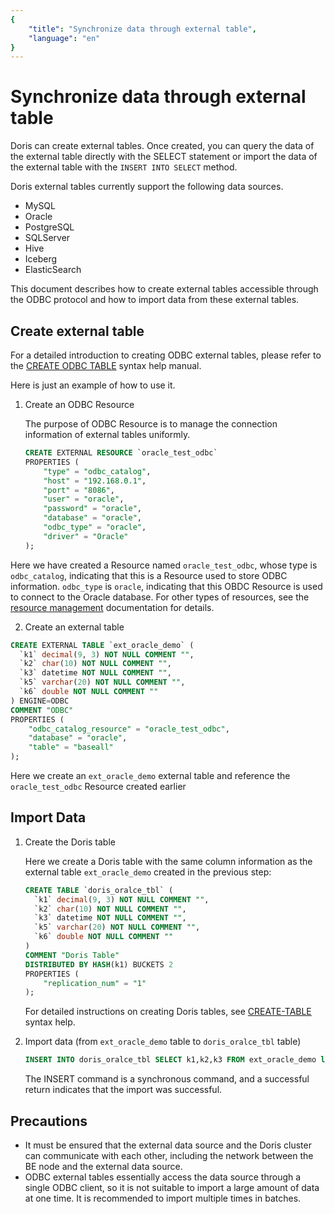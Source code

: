 ```yaml
---
{
    "title": "Synchronize data through external table",
    "language": "en"
}
---
```


<!-- 
Licensed to the Apache Software Foundation (ASF) under one
or more contributor license agreements.  See the NOTICE file
distributed with this work for additional information
regarding copyright ownership.  The ASF licenses this file
to you under the Apache License, Version 2.0 (the
"License"); you may not use this file except in compliance
with the License.  You may obtain a copy of the License at

  http://www.apache.org/licenses/LICENSE-2.0

Unless required by applicable law or agreed to in writing,
software distributed under the License is distributed on an
"AS IS" BASIS, WITHOUT WARRANTIES OR CONDITIONS OF ANY
KIND, either express or implied.  See the License for the
specific language governing permissions and limitations
under the License.
-->

# Synchronize data through external table

Doris can create external tables. Once created, you can query the data of the external table directly with the SELECT statement or import the data of the external table with the `INSERT INTO SELECT` method.

Doris external tables currently support the following data sources.

- MySQL
- Oracle
- PostgreSQL
- SQLServer
- Hive 
- Iceberg
- ElasticSearch

This document describes how to create external tables accessible through the ODBC protocol and how to import data from these external tables.

## Create external table

For a detailed introduction to creating ODBC external tables, please refer to the [CREATE ODBC TABLE](../../../sql-manual/sql-reference/Data-Definition-Statements/Create/CREATE-EXTERNAL-TABLE.md) syntax help manual.

Here is just an example of how to use it.

1. Create an ODBC Resource

   The purpose of ODBC Resource is to manage the connection information of external tables uniformly.

   ```sql
   CREATE EXTERNAL RESOURCE `oracle_test_odbc`
   PROPERTIES (
       "type" = "odbc_catalog",
       "host" = "192.168.0.1",
       "port" = "8086",
       "user" = "oracle",
       "password" = "oracle",
       "database" = "oracle",
       "odbc_type" = "oracle",
       "driver" = "Oracle"
   );
   ````

Here we have created a Resource named `oracle_test_odbc`, whose type is `odbc_catalog`, indicating that this is a Resource used to store ODBC information. `odbc_type` is `oracle`, indicating that this OBDC Resource is used to connect to the Oracle database. For other types of resources, see the [resource management](../../../advanced/resource.md) documentation for details.

2. Create an external table

```sql
CREATE EXTERNAL TABLE `ext_oracle_demo` (
  `k1` decimal(9, 3) NOT NULL COMMENT "",
  `k2` char(10) NOT NULL COMMENT "",
  `k3` datetime NOT NULL COMMENT "",
  `k5` varchar(20) NOT NULL COMMENT "",
  `k6` double NOT NULL COMMENT ""
) ENGINE=ODBC
COMMENT "ODBC"
PROPERTIES (
    "odbc_catalog_resource" = "oracle_test_odbc",
    "database" = "oracle",
    "table" = "baseall"
);
````

Here we create an `ext_oracle_demo` external table and reference the `oracle_test_odbc` Resource created earlier

## Import Data

1. Create the Doris table

   Here we create a Doris table with the same column information as the external table `ext_oracle_demo` created in the previous step:

   ```sql
   CREATE TABLE `doris_oralce_tbl` (
     `k1` decimal(9, 3) NOT NULL COMMENT "",
     `k2` char(10) NOT NULL COMMENT "",
     `k3` datetime NOT NULL COMMENT "",
     `k5` varchar(20) NOT NULL COMMENT "",
     `k6` double NOT NULL COMMENT ""
   )
   COMMENT "Doris Table"
   DISTRIBUTED BY HASH(k1) BUCKETS 2
   PROPERTIES (
       "replication_num" = "1"
   );
   ````

   For detailed instructions on creating Doris tables, see [CREATE-TABLE](../../../sql-manual/sql-reference/Data-Definition-Statements/Create/CREATE-TABLE.md) syntax help.

2. Import data (from `ext_oracle_demo` table to `doris_oralce_tbl` table)

   ```sql
   INSERT INTO doris_oralce_tbl SELECT k1,k2,k3 FROM ext_oracle_demo limit 200
   ````
   
   The INSERT command is a synchronous command, and a successful return indicates that the import was successful.

## Precautions

- It must be ensured that the external data source and the Doris cluster can communicate with each other, including the network between the BE node and the external data source.
- ODBC external tables essentially access the data source through a single ODBC client, so it is not suitable to import a large amount of data at one time. It is recommended to import multiple times in batches.
